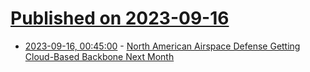 # [Published on 2023-09-16](index.md)

* [2023-09-16, 00:45:00](https://tech.slashdot.org/story/23/09/15/2033215/north-american-airspace-defense-getting-cloud-based-backbone-next-month?utm_source=rss1.0mainlinkanon&utm_medium=feed) - [North American Airspace Defense Getting Cloud-Based Backbone Next Month](https://tech.slashdot.org/story/23/09/15/2033215/north-american-airspace-defense-getting-cloud-based-backbone-next-month?utm_source=rss1.0mainlinkanon&utm_medium=feed)
